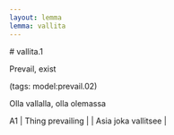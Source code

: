 ```yaml
---
layout: lemma
lemma: vallita
---
```


<div class="sense">
# <span class="sensename">vallita.1</span>

<span class="description">Prevail, exist</span>

(tags: model:prevail.02)

<span class="description">Olla vallalla, olla olemassa</span>

A1 | Thing prevailing |   | Asia joka vallitsee |  

</div>

